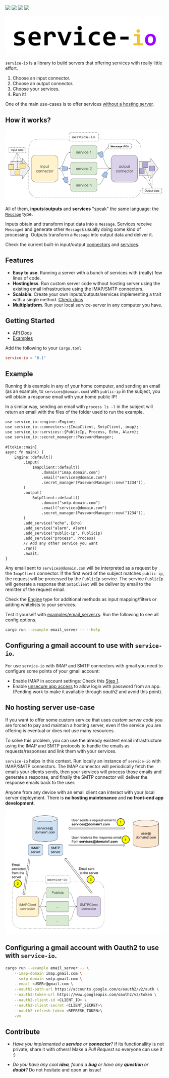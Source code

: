 [![](https://img.shields.io/crates/v/service-io)](https://crates.io/crates/service-io)
[![](https://img.shields.io/docsrs/service-io)](https://docs.rs/service-io)
[![](https://img.shields.io/crates/l/service-io)](https://www.apache.org/licenses/LICENSE-2.0.txt)
[![](https://img.shields.io/badge/bymeacoffee-donate-yellow)](https://www.buymeacoffee.com/lemunozm)

<p align="center">
  <img src="images/title.png" title="service-io">
</p>

`service-io` is a library to build servers that offering services with really little effort.

1. Choose an input connector.
2. Choose an output connector.
3. Choose your services.
4. Run it!

One of the main use-cases is to offer services [without a hosting server](#no-hosting-server).

## How it works?
<p align="center">
  <img src="images/library-schema.png" title="schema">
</p>

All of them, **inputs**/**outputs** and **services** "speak" the same language:
the [`Message`](https://docs.rs/service-io/latest/service_io/message/struct.Message.html) type.

Inputs obtain and transform input data into a `Message`.
Services receive `Message`s and generate other `Message`s usually doing some kind of processing.
Outputs transform a `Message` into output data and deliver it.

Check the current built-in input/output
[connectors](https://docs.rs/service-io/latest/service_io/connectors/index.html)
and
[services](https://docs.rs/service-io/latest/service_io/services/index.html).

## Features
- **Easy to use**. Running a server with a bunch of services with (really) few lines of code.
- **Hostingless**. Run custom server code without hosting server using the existing email infrastructure
  using the IMAP/SMTP connectors.
- **Scalable**. Create your own inputs/outputs/services implementing a trait with a single method.
  [Check docs](https://docs.rs/service-io/latest/service_io/interface/index.html)
- **Multiplatform**. Run your local service-server in any computer you have.

## Getting Started
- [API Docs](https://docs.rs/service-io/latest/service_io/)
- [Examples](examples)

Add the following to your `Cargo.toml`
```toml
service-io = "0.1"
```

## Example
Running this example in any of your home computer,
and sending an email (as an example, to `services@domain.com`)
with `public-ip` in the subject, you will obtain a response email with your home public IP!

In a similar way, sending an email with `process ls -l` in the subject will return
an email with the files of the folder used to run the example.

```rust,no_run
use service_io::engine::Engine;
use service_io::connectors::{ImapClient, SmtpClient, imap};
use service_io::services::{PublicIp, Process, Echo, Alarm};
use service_io::secret_manager::PasswordManager;

#[tokio::main]
async fn main() {
    Engine::default()
        .input(
            ImapClient::default()
                .domain("imap.domain.com")
                .email("services@domain.com")
                .secret_manager(PasswordManager::new("1234")),
        )
        .output(
            SmtpClient::default()
                .domain("smtp.domain.com")
                .email("services@domain.com")
                .secret_manager(PasswordManager::new("1234")),
        )
        .add_service("echo", Echo)
        .add_service("alarm", Alarm)
        .add_service("public-ip", PublicIp)
        .add_service("process", Process)
        // Add any other service you want
        .run()
        .await;
}
```

Any email sent to `services@domain.com` will be interpreted as a request by the `ImapClient` connector.
If the first word of the subject matches `public-ip`, the request will be processed by the `PublicIp` service.
The service `PublicIp` will generate a response that `SmtpClient` will be deliver by email
to the remitter of the request email.

Check the [Engine](https://docs.rs/service-io/latest/service_io/engine/struct.Engine.html) type
for additional methods as input mapping/filters or adding whitelists to your services.

Test it yourself with [examples/email_server.rs](examples/email_server.rs).
Run the following to see all config options.
```sh
cargo run --example email_server -- --help
```

## Configuring a gmail account to use with `service-io`.
For use `service-io` with IMAP and SMTP connectors with gmail you need to configure some points
of your gmail account:
- Enable IMAP in account settings: Check this [Step 1](https://support.google.com/mail/answer/7126229?hl=en#zippy=%2Cpaso-comprueba-que-imap-est%C3%A9-activado%2Cstep-check-that-imap-is-turned-on).
- Enable [unsecure app access](https://support.google.com/accounts/answer/6010255?hl=en)
  to allow login with password from an app.
  (Pending work to make it available through *oauth2* and avoid this point).

## No hosting server use-case <span id="no-hosting-server"/>
If you want to offer some custom service that uses *custom server code*
you are forced to pay and maintain a hosting server,
even if the service you are offering is eventual or does not use many resources.

To solve this problem, you can use the already existent email infrastructure
using the IMAP and SMTP protocols to handle the emails as requests/responses and link them with your services.

`service-io` helps in this context.
Run locally an instance of `service-io` with IMAP/SMTP connectors.
The IMAP connector will periodically fetch the emails your clients sends,
then your services will process those emails and generate a response,
and finally the SMTP connector will deliver the response emails back to the user.

Anyone from any device with an email client can interact with your local server deployment.
There is **no hosting maintenance** and **no front-end app development**.

<p align="center">
  <img src="images/no-hosting-server.png" title="schema">
</p>

## Configuring a gmail account with Oauth2 to use with `service-io`.
```sh
cargo run --example email_server -- \
    --imap-domain imap.gmail.com \
    --smtp-domain smtp.gmail.com \
    --email <USER>@gmail.com \
    --oauth2-path-url https://accounts.google.com/o/oauth2/v2/auth \
    --oauth2-token-url https://www.googleapis.com/oauth2/v3/token \
    --oauth2-client-id <CLIENT_ID> \
    --oauth2-client-secret <CLIENT_SECRET>\
    --oauth2-refresh-token <REFRESH_TOKEN>\
    -vv
```

## Contribute
- *Have you implemented a **service** or **connector**?*
  If its functionallity is not private, share it with others!
  Make a *Pull Request* so everyone can use it :)

- *Do you have any cool **idea**, found a **bug** or have any **question** or **doubt**?*
  Do not hesitate and open an issue!

